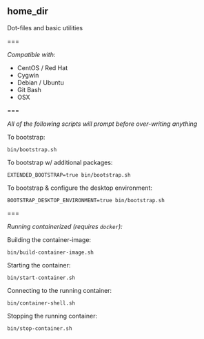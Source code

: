 home_dir
---

Dot-files and basic utilities

===

*Compatible with:*

- CentOS / Red Hat
- Cygwin
- Debian / Ubuntu
- Git Bash
- OSX

===

_All of the following scripts will prompt before over-writing anything_

To bootstrap:

`bin/bootstrap.sh`

To bootstrap w/ additional packages:

`EXTENDED_BOOTSTRAP=true bin/bootstrap.sh`

To bootstrap & configure the desktop environment:

`BOOTSTRAP_DESKTOP_ENVIRONMENT=true bin/bootstrap.sh`

===

*Running containerized (requires `docker`):*

Building the container-image:

`bin/build-container-image.sh`

Starting the container:

`bin/start-container.sh`

Connecting to the running container:

`bin/container-shell.sh`

Stopping the running container:

`bin/stop-container.sh`
